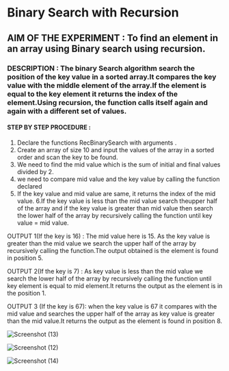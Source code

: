 # Binary Search with Recursion
## AIM OF THE EXPERIMENT : To find an element in an array using Binary search using recursion.
### DESCRIPTION : The binary Search algorithm search the position of the key value in a sorted array.It compares the key value with the middle element of the array.If the element is equal to the key element it returns the index of the element.Using recursion, the function calls itself again and again with a different set of values.
#### STEP BY STEP PROCEDURE :
1. Declare the functions RecBinarySearch with arguments .
2. Create an array of size 10 and input the values of the array in a sorted order and scan the key to be found.
3. We need to find the mid value which is the sum of initial and final values divided by 2.
4. we need to compare mid value and the key value by calling the function declared
5. If the key value and mid value are same, it returns the index of the mid value.
6.If the key value is less than the mid value search theupper half of the array and if the key value is greater than mid value then search the lower half of the array by recursively calling the function until key value = mid value.

OUTPUT 1(If the key is 16) :
The mid value here is 15. As the key value is greater than the mid value we search the upper half of the array by recursively calling the function.The output obtained is the element is found in position 5.

OUTPUT 2(If the key is 7) :
As key value is less than the mid value we search the lower half of the array by recursively calling the function until key element is equal to mid element.It returns the output as the element is in the position 1.

OUTPUT 3 (If the key is 67):
when the key value is 67 it compares with the mid value and searches the upper half of the array as key value is greater than the mid value.It returns the output as the element is found in position 8.

![Screenshot (13)](https://user-images.githubusercontent.com/69144342/90311631-90d14900-df1a-11ea-827e-9fc86c2b413a.png)

![Screenshot (12)](https://user-images.githubusercontent.com/69144342/90311632-92027600-df1a-11ea-9dce-7e48f3bf3e95.png)

![Screenshot (14)](https://user-images.githubusercontent.com/69144342/90311634-962e9380-df1a-11ea-8438-27c28d43cd6d.png)

